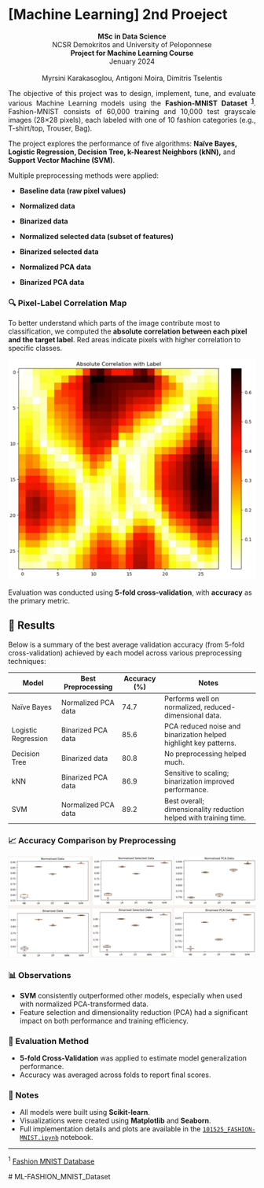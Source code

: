 # [Machine Learning] 2nd Proeject

<p align="center">
    <b>MSc in Data Science</b> <br>
    NCSR Demokritos and University of Peloponnese <br>
    <b>Project for Machine Learning Course</b> <br>
    Jenuary 2024 <br><br>
    Myrsini Karakasoglou, Antigoni Moira, Dimitris Tselentis
</p>

<p align="justify">The objective of this project was to design, implement, tune, and evaluate various Machine Learning models using the <b>Fashion-MNIST Dataset <sup><a href="#footnote1">1</a></sup></b>. Fashion-MNIST consists of 60,000 training and 10,000 test grayscale images (28×28 pixels), each labeled with one of 10 fashion categories (e.g., T-shirt/top, Trouser, Bag).</p>

The project explores the performance of five algorithms: **Naïve Bayes, Logistic Regression, Decision Tree, k-Nearest Neighbors (kNN),** and **Support Vector Machine (SVM)**.

Multiple preprocessing methods were applied:

- **Baseline data (raw pixel values)**

- **Normalized data**

- **Binarized data**

- **Normalized selected data (subset of features)**

- **Binarized selected data**

- **Normalized PCA data**

- **Binarized PCA data**

### 🔍 Pixel-Label Correlation Map

To better understand which parts of the image contribute most to classification, we computed the **absolute correlation between each pixel and the target label**. Red areas indicate pixels with higher correlation to specific classes.

![Pixel-Label Correlation](images/pixel_label_correlation.png)

Evaluation was conducted using **5-fold cross-validation**, with **accuracy** as the primary metric.

## 🧪 Results

Below is a summary of the best average validation accuracy (from 5-fold cross-validation) achieved by each model across various preprocessing techniques:

| Model             | Best Preprocessing        | Accuracy (%) | Notes                                           |
|------------------|---------------------------|--------------|-------------------------------------------------|
| Naïve Bayes      | Normalized PCA data         | 74.7         | Performs well on normalized, reduced-dimensional data. |
| Logistic Regression | Binarized PCA data | 85.6         | PCA reduced noise and binarization helped highlight key patterns. |
| Decision Tree    | Binarized data              | 80.8         | No preprocessing helped much. |
| kNN              | Binarized PCA data            | 86.9         | Sensitive to scaling; binarization improved performance. |
| SVM              | Normalized PCA data        | 89.2         | Best overall; dimensionality reduction helped with training time. |

### 📈 Accuracy Comparison by Preprocessing

![Accuracy Comparison](images/accuracy_comparison.png)

### 📊 Observations

- **SVM** consistently outperformed other models, especially when used with normalized PCA-transformed data.
- Feature selection and dimensionality reduction (PCA) had a significant impact on both performance and training efficiency.

### 🧪 Evaluation Method

- **5-fold Cross-Validation** was applied to estimate model generalization performance.
- Accuracy was averaged across folds to report final scores.


### 📌 Notes
- All models were built using **Scikit-learn**.
- Visualizations were created using **Matplotlib** and **Seaborn**.
- Full implementation details and plots are available in the [`101525_FASHION-MNIST.ipynb`](101525_FASHION-MNIST.ipynb) notebook.


---

<p id="footnote1">
  <sup>1</sup>
  <a href="https://www.kaggle.com/datasets/zalando-research/fashionmnist" target="_blank">Fashion MNIST Database</a>
</p>
# ML-FASHION_MNIST_Dataset
